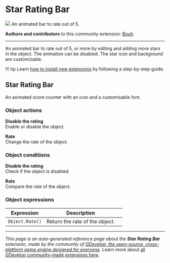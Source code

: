 # Star Rating Bar

<img src="https://asset-resources.gdevelop.io/public-resources/Icons/745c5811a2856b9b828e959b496d50dd52e0b5879f372e411675f38a5708775d_star-half-full.svg" class="extension-icon"></img>
An animated bar to rate out of 5.

**Authors and contributors** to this community extension: [Bouh](https://gd.games/Bouh).

---

An animated bar to rate out of 5, or more by editing and adding more stars in the object.
The animation can be disabled.
The star icon and background are customizable.

!!! tip
    Learn [how to install new extensions](/gdevelop5/extensions/search) by following a step-by-step guide.



## Star Rating Bar 

An animated score counter with an icon and a customisable font. 

### Object actions

**Disable the rating**  
Enable or disable the object.

**Rate**  
Change the rate of the object.

### Object conditions

**Disable the rating**  
Check if the object is disabled.

**Rate**  
Compare the rate of the object.

### Object expressions

| Expression | Description |  |
|-----|-----|-----|
| `Object.Rate()` | Return the rate of the object. ||

---

*This page is an auto-generated reference page about the **Star Rating Bar** extension, made by the community of [GDevelop, the open-source, cross-platform game engine designed for everyone](https://gdevelop.io/).* Learn more about [all GDevelop community-made extensions here](/gdevelop5/extensions).